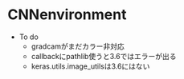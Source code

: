 # CNNenvironment
- To do
  - gradcamがまだカラー非対応
  - callbackにpathlib使うと3.6ではエラーが出る
  - keras.utils.image_utilsは3.6にはない
